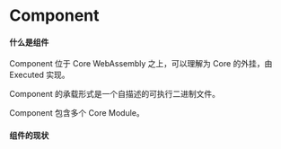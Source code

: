 # Component

#### 什么是组件

Component 位于 Core WebAssembly 之上，可以理解为 Core 的外挂，由 Executed 实现。

Component 的承载形式是一个自描述的可执行二进制文件。

Component 包含多个 Core Module。

#### 组件的现状